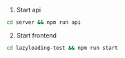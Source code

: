 1. Start api
```bash
cd server && npm run api
```

2. Start frontend
```bash
cd lazyloading-test && npm run start
```